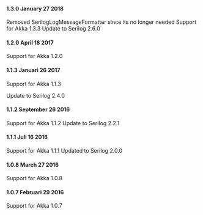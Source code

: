 #### 1.3.0 January 27 2018 ####

Removed SerilogLogMessageFormatter since its no longer needed
Support for Akka 1.3.3
Update to Serilog 2.6.0

#### 1.2.0 April 18 2017 ####

Support for Akka 1.2.0

#### 1.1.3 Januari 26 2017 ####

Support for Akka 1.1.3

Update to Serilog 2.4.0

#### 1.1.2 September 26 2016 ####

Support for Akka 1.1.2
Update to Serilog 2.2.1

#### 1.1.1 Juli 16 2016 ####

Support for Akka 1.1.1
Updated to Serilog 2.0.0

#### 1.0.8 March 27 2016 ####

Support for Akka 1.0.8

#### 1.0.7 Februari 29 2016 ####

Support for Akka 1.0.7